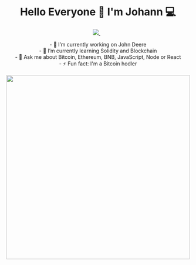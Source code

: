 <h1 align='center'>
  Hello Everyone 👋 I'm Johann 💻
</h1>
<p align='center'>
  
  <a href="https://www.linkedin.com/in/johann-schallenberger-b90338160/">
    <img src="https://img.shields.io/badge/linkedin-%230077B5.svg?&style=for-the-badge&logo=linkedin&logoColor=white" />
  </a>&nbsp;&nbsp;
  
</p>

<p align='center'>
  - 🔭 I’m currently working on John Deere<br>
  - 🌱 I’m currently learning Solidity and Blockchain<br>
  - 💬 Ask me about Bitcoin, Ethereum, BNB, JavaScript, Node or React<br>
  - ⚡ Fun fact: I'm a Bitcoin hodler<br><br>

  <img align src="https://user-images.githubusercontent.com/11379002/156076185-15366500-a3a6-4b0f-809c-2ce10b0fdf82.png" width="500px" />
</p>



